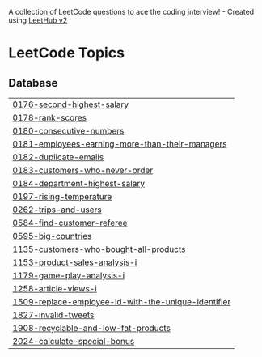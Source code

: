 A collection of LeetCode questions to ace the coding interview! - Created using [LeetHub v2](https://github.com/arunbhardwaj/LeetHub-2.0)
<!---LeetCode Topics Start-->
# LeetCode Topics
## Database
|  |
| ------- |
| [0176-second-highest-salary](https://github.com/young2good/leetcode/tree/master/0176-second-highest-salary) |
| [0178-rank-scores](https://github.com/young2good/leetcode/tree/master/0178-rank-scores) |
| [0180-consecutive-numbers](https://github.com/young2good/leetcode/tree/master/0180-consecutive-numbers) |
| [0181-employees-earning-more-than-their-managers](https://github.com/young2good/leetcode/tree/master/0181-employees-earning-more-than-their-managers) |
| [0182-duplicate-emails](https://github.com/young2good/leetcode/tree/master/0182-duplicate-emails) |
| [0183-customers-who-never-order](https://github.com/young2good/leetcode/tree/master/0183-customers-who-never-order) |
| [0184-department-highest-salary](https://github.com/young2good/leetcode/tree/master/0184-department-highest-salary) |
| [0197-rising-temperature](https://github.com/young2good/leetcode/tree/master/0197-rising-temperature) |
| [0262-trips-and-users](https://github.com/young2good/leetcode/tree/master/0262-trips-and-users) |
| [0584-find-customer-referee](https://github.com/young2good/leetcode/tree/master/0584-find-customer-referee) |
| [0595-big-countries](https://github.com/young2good/leetcode/tree/master/0595-big-countries) |
| [1135-customers-who-bought-all-products](https://github.com/young2good/leetcode/tree/master/1135-customers-who-bought-all-products) |
| [1153-product-sales-analysis-i](https://github.com/young2good/leetcode/tree/master/1153-product-sales-analysis-i) |
| [1179-game-play-analysis-i](https://github.com/young2good/leetcode/tree/master/1179-game-play-analysis-i) |
| [1258-article-views-i](https://github.com/young2good/leetcode/tree/master/1258-article-views-i) |
| [1509-replace-employee-id-with-the-unique-identifier](https://github.com/young2good/leetcode/tree/master/1509-replace-employee-id-with-the-unique-identifier) |
| [1827-invalid-tweets](https://github.com/young2good/leetcode/tree/master/1827-invalid-tweets) |
| [1908-recyclable-and-low-fat-products](https://github.com/young2good/leetcode/tree/master/1908-recyclable-and-low-fat-products) |
| [2024-calculate-special-bonus](https://github.com/young2good/leetcode/tree/master/2024-calculate-special-bonus) |
<!---LeetCode Topics End-->